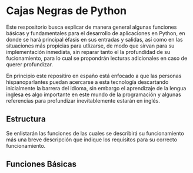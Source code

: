 # Cajas Negras de Python

Este respositorio busca explicar de manera general algunas funciones básicas y fundamentales para el desarrollo de aplicaciones en Python, en donde se hará principal éfasis en sus entradas y salidas, así como en las situaciones más propicias para utlizarse, de modo que sirvan para su implementación inmediata, sin reparar tanto el la profundidad de su fucionamiento, para lo cual se propondrán lecturas adicionales en caso de querer profundizar. 

En principio este repositiro en españo está enfocado a que las personas hispanoparlantes puedan acercarse a esta tecnología descartando inicialmente la barrera del idioma, sin embargo el aprendizaje de la lengua inglesa es algo importante en este mundo de la programación y algunas referencias para profundizar inevitablemente estarán en inglés.

## Estructura
Se enlistarán las funciones de las cuales se describirá su funcionamiento más una breve descripción que indique los requisitos para su correcto funcionamiento.

##  Funciones Básicas
